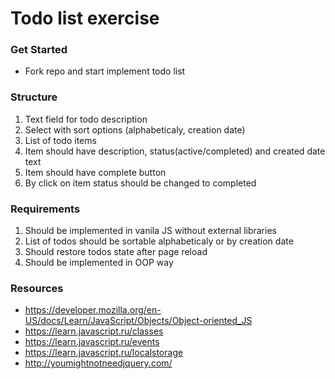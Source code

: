 # Todo list exercise

### Get Started
 - Fork repo and start implement todo list
 
### Structure
1. Text field for todo description
2. Select with sort options (alphabeticaly, creation date)
3. List of todo items
  1. Item should have description, status(active/completed) and created date text 
  2. Item should have complete button
  3. By click on item status should be changed to completed 

### Requirements
1. Should be implemented in vanila JS without external libraries
2. List of todos should be sortable alphabeticaly or by creation date
3. Should restore todos state after page reload
4. Should be implemented in OOP way

### Resources
- https://developer.mozilla.org/en-US/docs/Learn/JavaScript/Objects/Object-oriented_JS
- https://learn.javascript.ru/classes
- https://learn.javascript.ru/events
- https://learn.javascript.ru/localstorage
- http://youmightnotneedjquery.com/ 
